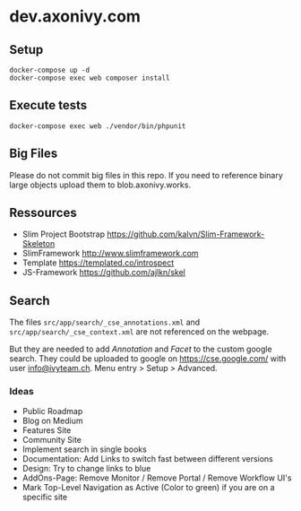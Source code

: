 # dev.axonivy.com

## Setup
	docker-compose up -d
	docker-compose exec web composer install

## Execute tests
	docker-compose exec web ./vendor/bin/phpunit

## Big Files
Please do not commit big files in this repo. If you need to reference binary large objects upload them to blob.axonivy.works.

## Ressources
* Slim Project Bootstrap <https://github.com/kalvn/Slim-Framework-Skeleton>
* SlimFramework <http://www.slimframework.com>
* Template <https://templated.co/introspect>
* JS-Framework <https://github.com/ajlkn/skel>

## Search
The files `src/app/search/_cse_annotations.xml` and `src/app/search/_cse_context.xml` are not referenced on the webpage.

But they are needed to add _Annotation_ and _Facet_  to the custom google search.
They could be uploaded to google on <https://cse.google.com/> with user info@ivyteam.ch.
Menu entry > Setup > Advanced.

### Ideas
* Public Roadmap
* Blog on Medium
* Features Site
* Community Site
* Implement search in single books
* Documentation: Add Links to switch fast between different versions
* Design: Try to change links to blue
* AddOns-Page: Remove Monitor / Remove Portal / Remove Workflow UI's
* Mark Top-Level Navigation as Active (Color to green) if you are on a specific site

